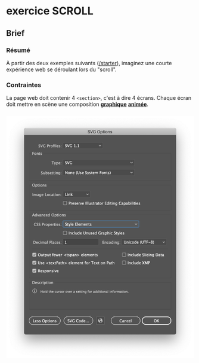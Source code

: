 # exercice SCROLL

## Brief

### Résumé
À partir des deux exemples suivants ([/starter](https://jniac.github.io/e-artsup/javascript/exercise-scroll/scroll-starter/)), imaginez une courte expérience web se déroulant lors du "scroll".

### Contraintes
La page web doit contenir 4 `<section>`, c'est à dire 4 écrans. Chaque écran doit mettre en scène une composition [**graphique**](https://en.wikipedia.org/wiki/Graphic_design) [**animée**](https://fr.wikipedia.org/wiki/Animation_(audiovisuel)).

###

![](data/illustrator.png)
